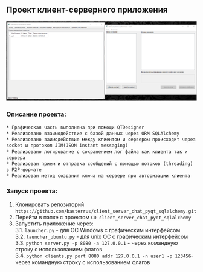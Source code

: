 ## Проект клиент-серверного приложения

![img](Screenshot_6.png)

### Описание проекта:

    * Графическая часть выполнена при помощи QTDesigner
    * Реализовано взаимодействие с базой данных через ORM SQLAlchemy
    * Реализовано заимодействие между клиентом и сервером происходит через socket и протокол JIM(JSON instant messaging)
    * Реализовано логирование с сохранением лог файла как клиента так и сервера
    * Реализован прием и отправка сообщений с помощью потоков (threading) в P2P-формате
    * Реализован метод создания ключа на сервере при авторизации клиента

### Запуск проекта:

1. Клонировать репозиторий `https://github.com/basterrus/client_server_chat_pyqt_sqlalchemy.git`
2. Перейти в папке с проектом `CD client_server_chat_pyqt_sqlalchemy`
3. Запустить приложение через:          
   3.1. `launcher.py` - для ОС Windows с графическим интерфейсом       
   3.2. `launcher_ubuntu.py` - для unix ОС с графическим интерфейсом         
   3.3. `python server.py -p 8080 -a 127.0.0.1` - через командную строку с использованием флагов         
   3.4. `python clients.py port 8080 addr 127.0.0.1 -n user1 -p 123456`- через командную строку с использованием флагов    
   
